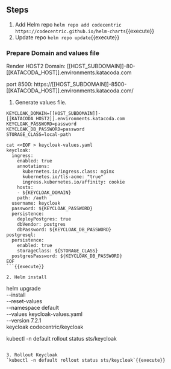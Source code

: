 ## Steps

1. Add Helm repo `helm repo add codecentric https://codecentric.github.io/helm-charts`{{execute}}
2. Update repo `helm repo update`{{execute}}

### Prepare Domain and values file

Render HOST2 Domain: [[HOST_SUBDOMAIN]]-80-[[KATACODA_HOST]].environments.katacoda.com

port 8500: https://[[HOST_SUBDOMAIN]]-8500-[[KATACODA_HOST]].environments.katacoda.com/

1. Generate values file.

  ```
  KEYCLOAK_DOMAIN=[[HOST_SUBDOMAIN]]-[[KATACODA_HOST2]].environments.katacoda.com
  KEYCLOAK_PASSWORD=password
  KEYCLOAK_DB_PASSWORD=password
  STORAGE_CLASS=local-path

  cat <<EOF > keycloak-values.yaml
  keycloak:
    ingress:
      enabled: true
      annotations:      
        kubernetes.io/ingress.class: nginx
        kubernetes.io/tls-acme: "true"    
        ingress.kubernetes.io/affinity: cookie
      hosts:
      - ${KEYCLOAK_DOMAIN}
      path: /auth
    username: keycloak
    password: ${KEYCLOAK_PASSWORD}
    persistence:    
      deployPostgres: true
      dbVendor: postgres
      dbPassword: ${KEYCLOAK_DB_PASSWORD}
  postgresql:
    persistence:
      enabled: true
      storageClass: ${STORAGE_CLASS}
    postgresPassword: ${KEYCLOAK_DB_PASSWORD}
  EOF
  ```{{execute}}

2. Helm install

  ```
  helm upgrade \
    --install \
    --reset-values \
    --namespace default  \
    --values keycloak-values.yaml \
    --version 7.2.1 \
    keycloak codecentric/keycloak

  kubectl -n default rollout status sts/keycloak
  ```

3. Rollout Keycloak 
`kubectl -n default rollout status sts/keycloak`{{execute}}